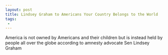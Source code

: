 ```yaml
---
layout: post
title: Lindsey Graham to Americans Your Country Belongs to the World
tags:
 -
---
```

America is not owned by Americans and their children but is instead held by people all over the globe according to amnesty advocate Sen Lindsey Graham
